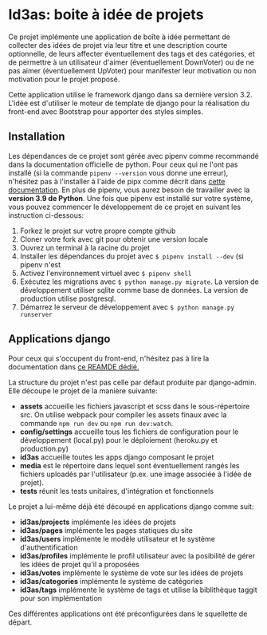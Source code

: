 # Id3as: boite à idée de projets

Ce projet implémente une application de boîte à idée permettant de collecter des idées de projet via leur titre et une description courte optionnelle, de leurs affecter éventuellement des tags et des catégories, et de permettre à un utilisateur d'aimer (éventuellement DownVoter) ou de ne pas aimer (éventuellement UpVoter) pour manifester leur motivation ou non motivation pour le projet proposé.

Cette application utilise le framework django dans sa dernière version 3.2. L'idée est d'utiliser le moteur de template de django pour la réalisation du front-end avec Bootstrap pour apporter des styles simples.

## Installation

Les dépendances de ce projet sont gérée avec pipenv comme recommandé dans la documentation officielle de python. Pour ceux qui ne l'ont pas installé (si la commande `pipenv --version` vous donne une erreur), n'hésitez pas à l'installer à l'aide de pipx comme décrit dans [cette documentation](./docs/installer-pipenv.md). En plus de pipenv, vous aurez besoin de travailler avec la **version 3.9 de Python**. Une fois que pipenv est installé sur votre système, vous pouvez commencer le développement de ce projet en suivant les instruction ci-dessous:

1. Forkez le projet sur votre propre compte github
2. Cloner votre fork avec git pour obtenir une version locale
3. Ouvrez un terminal à la racine du projet
4. Installer les dépendances du projet avec `$ pipenv install --dev` (si pipenv n'est 
5. Activez l'environnement virtuel avec `$ pipenv shell`
6. Exécutez les migrations avec `$ python manage.py migrate`. La version de développement utiliser sqlite comme base de données. La version de production utilise postgresql.
7. Démarrez le serveur de développement avec `$ python manage.py runserver`

## Applications django

Pour ceux qui s'occupent du front-end, n'hésitez pas à lire la documentation dans 
[ce REAMDE dédié.](./assets/README.md)

La structure du projet n'est pas celle par défaut produite par django-admin. Elle
découpe le projet de la manière suivante:

- **assets** accueille les fichiers javascript et scss dans le sous-répertoire src. On utilise webpack pour compiler les assets finaux avec la commande `npm run dev` ou `npm run dev:watch`.
- **config/settings** accueille tous les fichiers de configuration pour le développement (local.py) pour le déploiement (heroku.py et production.py)
- **id3as** accueille toutes les apps django composant le projet
- **media** est le répertoire dans lequel sont éventuellement rangés les fichiers uploadés par l'utilisateur (p.ex. une image associée à l'idée de projet).
- **tests** réunit les tests unitaires, d'intégration et fonctionnels

Le projet a lui-même déjà été découpé en applications django comme suit:

- **id3as/projects** implémente les idées de projets
- **id3as/pages** implémente les pages statiques du site
- **id3as/users** implémente le modèle utilisateur et le système d'authentification
- **id3as/profiles** implémente le profil utilisateur avec la posibilité de gérer les idées de projet qu'il a proposées
- **id3as/votes** implémente le système de vote sur les idées de projets
- **id3as/categories** implémente le système de catégories
- **id3as/tags** implémente le système de tags et utilise la biblithèque taggit pour son implémentation

Ces différentes applications ont été préconfigurées dans le squellette de départ.

